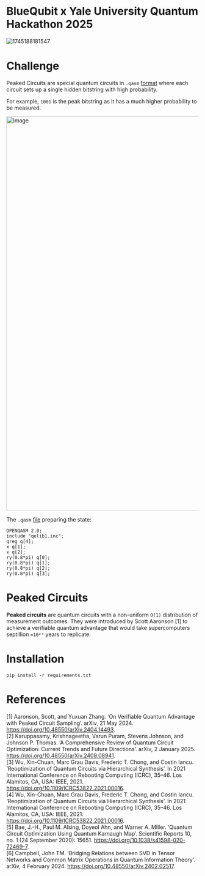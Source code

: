 # BlueQubit x Yale University Quantum Hackathon 2025

![1745188181547](https://github.com/user-attachments/assets/52cdd191-4f64-4695-9af0-13e92330c4af)

# Challenge

Peaked Circuits are special quantum circuits in ```.qasm``` [format](https://en.wikipedia.org/wiki/OpenQASM) where each circuit sets up a single hidden bitstring with high probability.

For example, ```1001``` is the peak bitstring as it has a much higher probability to be measured.

<img width="1031" alt="image" src="https://github.com/user-attachments/assets/3eb1b25b-a9f5-4921-aeab-ecf6c2ae9f4b" />

The ```.qasm``` [file](https://github.com/roman-bagdasarian/yquantum/blob/main/circuits/P1_little_peak.qasm) preparing the state:

```
OPENQASM 2.0;
include "qelib1.inc";
qreg q[4];
x q[1];
x q[2];
ry(0.8*pi) q[0];
ry(0.8*pi) q[1];
ry(0.8*pi) q[2];
ry(0.8*pi) q[3];
```

# Peaked Circuits

**Peaked circuits** are quantum circuits with a non-uniform ```O(1)``` distribution of measurement outcomes.
They were introduced by Scott Aaronson [1] to achieve a verifiable quantum advantage that would take supercomputers septillion ```=10²⁵``` years to replicate.


# Installation

```pip install -r requirements.txt```

# References
[1] Aaronson, Scott, and Yuxuan Zhang. ‘On Verifiable Quantum Advantage with Peaked Circuit Sampling’. arXiv, 21 May 2024. https://doi.org/10.48550/arXiv.2404.14493. <br/>
[2] Karuppasamy, Krishnageetha, Varun Puram, Stevens Johnson, and Johnson P. Thomas. ‘A Comprehensive Review of Quantum Circuit Optimization: Current Trends and Future Directions’. arXiv, 2 January 2025. https://doi.org/10.48550/arXiv.2408.08941. <br/>
[3] Wu, Xin-Chuan, Marc Grau Davis, Frederic T. Chong, and Costin Iancu. ‘Reoptimization of Quantum Circuits via Hierarchical Synthesis’. In 2021 International Conference on Rebooting Computing (ICRC), 35–46. Los Alamitos, CA, USA: IEEE, 2021. https://doi.org/10.1109/ICRC53822.2021.00016. <br/>
[4] Wu, Xin-Chuan, Marc Grau Davis, Frederic T. Chong, and Costin Iancu. ‘Reoptimization of Quantum Circuits via Hierarchical Synthesis’. In 2021 International Conference on Rebooting Computing (ICRC), 35–46. Los Alamitos, CA, USA: IEEE, 2021. https://doi.org/10.1109/ICRC53822.2021.00016. <br/>
[5] Bae, J.-H., Paul M. Alsing, Doyeol Ahn, and Warner A. Miller. ‘Quantum Circuit Optimization Using Quantum Karnaugh Map’. Scientific Reports 10, no. 1 (24 September 2020): 15651. https://doi.org/10.1038/s41598-020-72469-7. <br/>
[6] Campbell, John TM. ‘Bridging Relations between SVD in Tensor Networks and Common Matrix Operations in Quantum Information Theory’. arXiv, 4 February 2024. https://doi.org/10.48550/arXiv.2402.02517. <br/>
